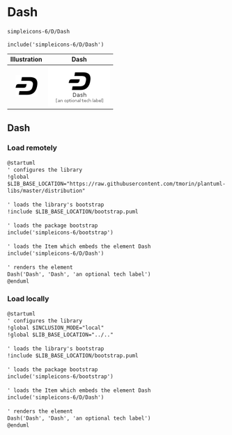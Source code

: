# Dash


```text
simpleicons-6/D/Dash
```

```text
include('simpleicons-6/D/Dash')
```



| Illustration | Dash |
| :---: | :---: |
| ![illustration for Illustration](../../simpleicons-6/D/Dash.png) | ![illustration for Dash](../../simpleicons-6/D/Dash.Local.png) |




## Dash

### Load remotely
```plantuml
@startuml
' configures the library
!global $LIB_BASE_LOCATION="https://raw.githubusercontent.com/tmorin/plantuml-libs/master/distribution"

' loads the library's bootstrap
!include $LIB_BASE_LOCATION/bootstrap.puml

' loads the package bootstrap
include('simpleicons-6/bootstrap')

' loads the Item which embeds the element Dash
include('simpleicons-6/D/Dash')

' renders the element
Dash('Dash', 'Dash', 'an optional tech label')
@enduml
```

### Load locally
```plantuml
@startuml
' configures the library
!global $INCLUSION_MODE="local"
!global $LIB_BASE_LOCATION="../.."

' loads the library's bootstrap
!include $LIB_BASE_LOCATION/bootstrap.puml

' loads the package bootstrap
include('simpleicons-6/bootstrap')

' loads the Item which embeds the element Dash
include('simpleicons-6/D/Dash')

' renders the element
Dash('Dash', 'Dash', 'an optional tech label')
@enduml
```

